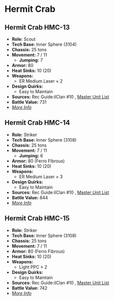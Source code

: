 # Hermit Crab 

## Hermit Crab HMC-13 

- **Role:** Scout 
- **Tech Base:** Inner Sphere (3104) 
- **Chassis:** 25 tons 
- **Movement:** 7 / 11 
  - **Jumping:** 7 
- **Armor:** 80 
- **Heat Sinks:** 10 (20) 
- **Weapons:** 
  - ER Medium Laser × 2 
- **Design Quirks:** 
  - Easy to Maintain 
- **Sources:** Rec Guide:ilClan #10 , [Master Unit List](http://masterunitlist.info/Unit/Details/7721) 
- **Battle Value:** 731 
- [*More Info*](hermit_crab/hermit_crab_hmc-13.md) 

## Hermit Crab HMC-14 

- **Role:** Striker 
- **Tech Base:** Inner Sphere (3108) 
- **Chassis:** 25 tons 
- **Movement:** 7 / 11 
  - **Jumping:** 6 
- **Armor:** 80 (Ferro Fibrous) 
- **Heat Sinks:** 10 (20) 
- **Weapons:** 
  - ER Medium Laser × 3 
- **Design Quirks:** 
  - Easy to Maintain 
- **Sources:** Rec Guide:ilClan #10 , [Master Unit List](http://masterunitlist.info/Unit/Details/7722) 
- **Battle Value:** 844 
- [*More Info*](hermit_crab/hermit_crab_hmc-14.md) 

## Hermit Crab HMC-15 

- **Role:** Striker 
- **Tech Base:** Inner Sphere (3108) 
- **Chassis:** 25 tons 
- **Movement:** 7 / 11 
- **Armor:** 80 (Ferro Fibrous) 
- **Heat Sinks:** 10 (20) 
- **Weapons:** 
  - Light PPC × 2 
- **Design Quirks:** 
  - Easy to Maintain 
- **Sources:** Rec Guide:ilClan #10 , [Master Unit List](http://masterunitlist.info/Unit/Details/7723) 
- **Battle Value:** 742 
- [*More Info*](hermit_crab/hermit_crab_hmc-15.md) 

